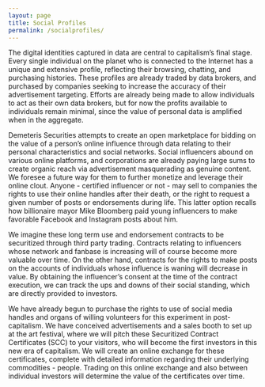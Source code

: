 ```yaml
---
layout: page
title: Social Profiles
permalink: /socialprofiles/
---
```


The digital identities captured in data are central to capitalism’s final stage. Every single individual on the planet who is connected to the Internet has a unique and extensive profile, reflecting their browsing, chatting, and purchasing histories. These profiles are already traded by data brokers, and purchased by companies seeking to increase the accuracy of their advertisement targeting. Efforts are already being made to allow individuals to act as their own data brokers, but for now the profits available to individuals remain minimal, since the value of personal data is amplified when in the aggregate. 

Demeteris Securities attempts to create an open marketplace for bidding on the value of a person’s online influence through data relating to their personal characteristics and social networks. Social influencers abound on various online platforms, and corporations are already paying large sums to create organic reach via advertisement masquerading as genuine content. We foresee a future way for them to further monetize and leverage their online clout. Anyone - certified influencer or not - may sell to companies the rights to use their online handles after their death, or the right to request a given number of posts or endorsements during life. This latter option recalls how billionaire mayor Mike Bloomberg paid young influencers to make favorable Facebook and Instagram posts about him.

We imagine these long term use and endorsement contracts to be securitized through third party trading. Contracts relating to influencers whose network and fanbase is increasing will of course become more valuable over time. On the other hand, contracts for the rights to make posts on the accounts of individuals whose influence is waning will decrease in value. By obtaining the influencer’s consent at the time of the contract execution, we can track the ups and downs of their social standing, which are directly provided to investors.

We have already begun to purchase the rights to use of social media handles and organs of willing volunteers for this experiment in post-capitalism. We have conceived advertisements and a sales booth to set up at the art festival, where we will pitch these Securitized Contract Certificates (SCC) to your visitors, who will become the first investors in this new era of capitalism. We will create an online exchange for these certificates, complete with detailed information regarding their underlying commodities - people. Trading on this online exchange and also between individual investors will determine the value of the certificates over time.
